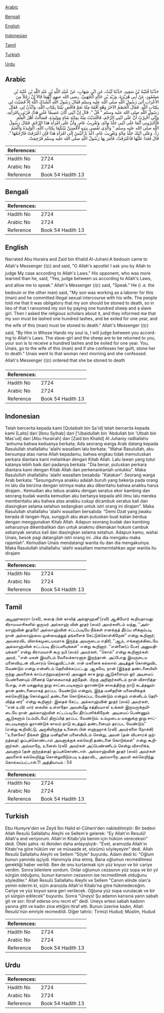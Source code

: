 [Arabic](#arabic)

[Bengali](#bengali)

[English](#english)

[Indonesian](#indonesian)

[Tamil](#tamil)

[Turkish](#turkish)

[Urdu](#urdu)

## Arabic


<div dir="rtl" lang="ar" style={{fontSize:'larger',backgroundColor:'#f8f9fa',padding:20}}>
حَدَّثَنَا قُتَيْبَةُ بْنُ سَعِيدٍ، حَدَّثَنَا لَيْثٌ، عَنِ ابْنِ شِهَابٍ، عَنْ عُبَيْدِ اللَّهِ بْنِ عَبْدِ اللَّهِ بْنِ عُتْبَةَ بْنِ مَسْعُودٍ، عَنْ أَبِي هُرَيْرَةَ، وَزَيْدِ بْنِ خَالِدٍ الْجُهَنِيِّ، رضى الله عنهم أَنَّهُمَا قَالاَ إِنَّ رَجُلاً مِنَ الأَعْرَابِ أَتَى رَسُولَ اللَّهِ صلى الله عليه وسلم فَقَالَ رَسُولَ اللَّهِ أَنْشُدُكَ اللَّهَ إِلاَّ قَضَيْتَ لِي بِكِتَابِ اللَّهِ‏.‏ فَقَالَ الْخَصْمُ الآخَرُ وَهْوَ أَفْقَهُ مِنْهُ نَعَمْ فَاقْضِ بَيْنَنَا بِكِتَابِ اللَّهِ، وَائْذَنْ لِي‏.‏ فَقَالَ رَسُولُ اللَّهِ صلى الله عليه وسلم ‏"‏ قُلْ ‏"‏‏.‏ قَالَ إِنَّ ابْنِي كَانَ عَسِيفًا عَلَى هَذَا، فَزَنَى بِامْرَأَتِهِ، وَإِنِّي أُخْبِرْتُ أَنَّ عَلَى ابْنِي الرَّجْمَ، فَافْتَدَيْتُ مِنْهُ بِمِائَةِ شَاةٍ وَوَلِيدَةٍ، فَسَأَلْتُ أَهْلَ الْعِلْمِ فَأَخْبَرُونِي أَنَّمَا عَلَى ابْنِي جَلْدُ مِائَةٍ، وَتَغْرِيبُ عَامٍ، وَأَنَّ عَلَى امْرَأَةِ هَذَا الرَّجْمَ‏.‏ فَقَالَ رَسُولُ اللَّهِ صلى الله عليه وسلم ‏"‏ وَالَّذِي نَفْسِي بِيَدِهِ لأَقْضِيَنَّ بَيْنَكُمَا بِكِتَابِ اللَّهِ، الْوَلِيدَةُ وَالْغَنَمُ رَدٌّ، وَعَلَى ابْنِكَ جَلْدُ مِائَةٍ وَتَغْرِيبُ عَامٍ، اغْدُ يَا أُنَيْسُ إِلَى امْرَأَةِ هَذَا فَإِنِ اعْتَرَفَتْ فَارْجُمْهَا ‏"‏‏.‏ قَالَ فَغَدَا عَلَيْهَا فَاعْتَرَفَتْ، فَأَمَرَ بِهَا رَسُولُ اللَّهِ صلى الله عليه وسلم فَرُجِمَتْ‏.‏
</div>
<div style={{backgroundColor:'#f8f9fa',padding:20, marginBottom: 10}}><table> <thead> <tr> <th>References:</th> <th></th> </tr> </thead> <tbody><tr><td>Hadith No</td><td>2724</td></tr><tr><td>Arabic No</td><td>2724</td></tr><tr><td>Reference</td><td>Book 54 Hadith 13</td></tr></tbody></table></div>

## Bengali


<div dir="ltr" lang="bn" style={{fontSize:'larger',backgroundColor:'#f8f9fa',padding:20}}>

</div>
<div style={{backgroundColor:'#f8f9fa',padding:20, marginBottom: 10}}><table> <thead> <tr> <th>References:</th> <th></th> </tr> </thead> <tbody><tr><td>Hadith No</td><td>2724</td></tr><tr><td>Arabic No</td><td>2724</td></tr><tr><td>Reference</td><td>Book 54 Hadith 13</td></tr></tbody></table></div>

## English


<div dir="ltr" lang="en" style={{fontSize:'larger',backgroundColor:'#f8f9fa',padding:20}}>
Narrated Abu Huraira and Zaid bin Khalid Al-Juhani:A bedouin came to Allah's Messenger (ﷺ) and said, "O Allah's apostle! I ask you by Allah to judge My case according to Allah's Laws." His opponent, who was more learned than he, said, "Yes, judge between us according to Allah's Laws, and allow me to speak." Allah's Messenger (ﷺ) said, "Speak." He (i .e. the bedouin or the other man) said, "My son was working as a laborer for this (man) and he committed illegal sexual intercourse with his wife. The people told me that it was obligatory that my son should be stoned to death, so in lieu of that I ransomed my son by paying one hundred sheep and a slave girl. Then I asked the religious scholars about it, and they informed me that my son must be lashed one hundred lashes, and be exiled for one year, and the wife of this (man) must be stoned to death." Allah's Messenger (ﷺ) said, "By Him in Whose Hands my soul is, I will judge between you according to Allah's Laws. The slave-girl and the sheep are to be returned to you, your son is to receive a hundred lashes and be exiled for one year. You, Unais, go to the wife of this (man) and if she confesses her guilt, stone her to death." Unais went to that woman next morning and she confessed. Allah's Messenger (ﷺ) ordered that she be stoned to death
</div>
<div style={{backgroundColor:'#f8f9fa',padding:20, marginBottom: 10}}><table> <thead> <tr> <th>References:</th> <th></th> </tr> </thead> <tbody><tr><td>Hadith No</td><td>2724</td></tr><tr><td>Arabic No</td><td>2724</td></tr><tr><td>Reference</td><td>Book 54 Hadith 13</td></tr></tbody></table></div>

## Indonesian


<div dir="ltr" lang="id" style={{fontSize:'larger',backgroundColor:'#f8f9fa',padding:20}}>
Telah bercerita kepada kami [Qutaibah bin Sa'id] telah bercerita kepada kami [Laits] dari [Ibnu Syihab] dari ['Ubaidullah bin 'Abdullah bin 'Utbah bin Mas'ud] dari [Abu Hurairah] dan [Zaid bin Khalid] Al Juhaniy radliallahu 'anhuma bahwa keduanya berkata; Ada seorang warga Arab datang kepada Rasulullah shallallahu 'alaihi wasallam lalu berkata: "Wahai Rasulullah, aku bersumpa atas nama Allah kepadamu, bahwa engkau tidak memutuskan perkara diantara kami melainkan dengan Kitab Allah. Lalu lawan yang tutur katanya lebih baik dari padanya berkata: "Dia benar, putuskan perkara diantara kami dengan Kitab Allah dan perkenankanlah untukku". Maka Rasululloh shallallahu 'alaihi wasallam besabda: "Katakan". Seorang warga Arab berkata: "Sesunguhnya anakku adalah buruh yang bekerja pada orang ini lalu dia berzina dengan istrinya maka aku diberitahu bahwa anakku harus dirajam.. Kemudian aku tebus anakku dengan seratus ekor kambing dan seorang budak wanita kemudian aku bertanya kepada ahli ilmu lalu mereka memberitahu aku bahwa atas anakku cukup dicambuk seratus kali dan diasingkan selama setahun sedangkan untuk istri orang ini dirajam". Maka Rasulullah shallallahu 'alaihi wasallam bersabda: "Demi Dzat yang jiwaku berada di tangan-Nya, sungguh aku akan putuskan buat kalian berdua dengan menggunakan Kitab Allah. Adapun seorang budak dan kambing seharusnya dikembalikan dan untuk anakmu dikenakan hukum cambuk sebanyak seratus kali dan diasingkan selama setahun. Adapun kamu, wahai Unais, besok pagi datangilah istri orang ini. Jika dia mengaku maka rajamlah". Kemudian Unais mendatangi wanita itu dan dia mengakuinya. Maka Rasulullah shallallahu 'alaihi wasallam memerintahkan agar wanita itu dirajam
</div>
<div style={{backgroundColor:'#f8f9fa',padding:20, marginBottom: 10}}><table> <thead> <tr> <th>References:</th> <th></th> </tr> </thead> <tbody><tr><td>Hadith No</td><td>2724</td></tr><tr><td>Arabic No</td><td>2724</td></tr><tr><td>Reference</td><td>Book 54 Hadith 13</td></tr></tbody></table></div>

## Tamil


<div dir="ltr" lang="ta" style={{fontSize:'larger',backgroundColor:'#f8f9fa',padding:20}}>
அபூஹுரைரா (ரலி), ஸைத் பின் காலித் அல்ஜுஹனீ (ரலி) ஆகியோர் கூறியதாவது: கிராமவாசிகளில் ஒருவர் அல்லாஹ் வின் தூதர் (ஸல்) அவர்களிடம் வந்து, ‘‘அல்லாஹ்வின் தூதரே! அல்லாஹ்வின் சட்டப்படியே நீங்கள் எனக்குத் தீர்ப்ப ளிக்கும்படி நான் அல்லாஹ்வை முன்வைத்துத் தங்களைக் கேட்டுக்கொள்கிறேன்” என்று கூறினார்; அவரைவிட விளக்கமுடையவராக இருந்த அவருடைய எதிரி, ‘‘ஆம், எங்களுக்கிடையே அல்லாஹ்வின் சட்டப்படி தீர்ப்பளியுங்கள்” என்று கூறினார். ‘‘என்னை(ப் பேச) அனுமதியுங்கள்” என்று கிராமவாசி கூற நபி (ஸல்) அவர்கள், ‘‘சொல்” என்று கூறினார்கள். அவர், ‘‘என் மகன் இவரிடம் வேலைக்காரனாக இருந்தான். அப்போது இவருடைய மனைவியுடன் விபசாரம் செய்துவிட்டான். என் மகனைக் கல்லால் அடித்துக் கொன்றுவிட வேண்டும் என்று என்னிடம் தெரிவிக்கப்பட்டது. ஆகவே, நான் (இந்தத் தண்டனையிலிருந்து அவனைக் காப்பாற்றுவதற்காக) அவனுக் காக நூறு ஆடுகளையும் ஓர் அடிமைப் பெண்ணையும் பிணைத் தொகையாகத் தந்தேன். பிறகு அறிஞர்களிடம் நான் விசாரித்தபோது, என் மகனுக்கு நூறு சாட்டையடிகளும் ஓராண்டுக் காலத்திற்கு நாடு கடத்தலும்தான் தண்டனையாகத் தரப்பட வேண்டும் என்றும், இந்த மனிதரின் மனைவிக்குக் கல்லெறி(ந்து கொல்லும்) தண்டனை கொடுக்கப்பட வேண்டும் என்றும் என்னிடம் தெரிவித்த னர்” என்று கூறினார். இதைக் கேட்ட அல்லாஹ்வின் தூதர் (ஸல்) அவர்கள், ‘‘என் உயிர் யார் கையில் உள்ளதோ அவன்மீது சத்தியமாக! உங்கள் இருவருக்குமிடையே நான் அல்லாஹ்வின் சட்டப்படியே தீர்ப்பளிக்கிறேன். அடிமைப் பெண்ணும் ஆடுகளும் (உம்மிடமே) திருப்பித் தரப்பட வேண்டும். உம்முடைய மகனுக்கு நூறு சாட்டையடிகளும் ஓராண்டுக் காலம் நாடு கடத்தும் தண்டனையும் தரப்பட வேண்டும்” (என்று கூறிவிட்டு, அருகிலிருந்த உனைஸ் பின் ளஹ்ஹாக் (ரலி) அவர்களை நோக்கி) ‘‘உனைஸே! நீங்கள் இந்த மனிதரின் மனைவியிடம் சென்று, அவள் (தன் விபசாரக் குற்றத்தை) ஒப்புக்கொண்டால் அவளுக்குக் கல்லெறி தண்டனை கொடுங்கள்” என்று கூறினார்கள். அவ்வாறே, உனைஸ் (ரலி) அவர்கள் அப்பெண்ணிடம் சென்று விசாரிக்க, அவளும் (தன் குற்றத்தை) ஒப்புக்கொண்டாள். அல்லாஹ்வின் தூதர் (ஸல்) அவர்கள் அவளைக் கல்லெறிந்து கொன்றுவிடும்படி உத்தரவிட, அவ்வாறே அவள் கல்லெறிந்து கொல்லப்பட்டாள்.11 அத்தியாயம் : 54
</div>
<div style={{backgroundColor:'#f8f9fa',padding:20, marginBottom: 10}}><table> <thead> <tr> <th>References:</th> <th></th> </tr> </thead> <tbody><tr><td>Hadith No</td><td>2724</td></tr><tr><td>Arabic No</td><td>2724</td></tr><tr><td>Reference</td><td>Book 54 Hadith 13</td></tr></tbody></table></div>

## Turkish


<div dir="ltr" lang="tr" style={{fontSize:'larger',backgroundColor:'#f8f9fa',padding:20}}>
Ebu Hureyre'den ve Zeyd İbn Halid el-Cüheni'den naklediImiştir: Bir bedevi Allah Resulü Sallallahu Aleyhi ve Sellem'e gelerek: "Ey Allah'ın Resulü! Allah'a and veriyorum. Allah'ın Kitabı'yla benim için hüküm vereceksin" dedi. Öteki şahıs -ki ilkinden daha anlayışlıydı- "Evet, aramızda Allah'ın Kitabı'na göre hüküm ver ve müsaade et, sözümü söyleyeyim" dedi. Allah Resulü Sallallahu Aleyhi ve Sellem "Söyle" buyurdu. Adam dedi ki: "Oğlum bunun yanında işçiydi. Hanımıyla zina etmiş. Bana oğlumun recmedilmesi gerektiği haber verildi. Ben de onu kurtarmak için yüz koyun ve bir cariye verdim. Sonra bilenlere sordum. Onlar oğlumun cezasının yüz sopa ve bir yıl sürgün olduğunu, bunun karısının cezasının ise recmedilmek olduğunu söylediler." Allah Resulü Sallallahu Aleyhi ve Sellem "Canım elinde olan'a yemin ederim ki, sizin aranızda Allah'ın Kitabı'na göre hükmedeceğim. Cariye ve yüz koyun sana geri verilecek. Oğluna yüz sopa vurulacak ve bir yıl sürgün edilecek" buyurdu. Sonra "Üneys! Şu adamın karısına yarın sabah git ve sor: İtiraf ederse onu recm et" dedi. Uneys ertesi sabah kadının yanına gitti ve kadın zina ettiğini itiraf etti. Bunun üzerine kadın, Allah Resulü'nün emriyle recmedildi. Diğer tahric: Tirmizi Hudud; Müslim, Hudud
</div>
<div style={{backgroundColor:'#f8f9fa',padding:20, marginBottom: 10}}><table> <thead> <tr> <th>References:</th> <th></th> </tr> </thead> <tbody><tr><td>Hadith No</td><td>2724</td></tr><tr><td>Arabic No</td><td>2724</td></tr><tr><td>Reference</td><td>Book 54 Hadith 13</td></tr></tbody></table></div>

## Urdu


<div dir="rtl" lang="ur" style={{fontSize:'larger',backgroundColor:'#f8f9fa',padding:20}}>

</div>
<div style={{backgroundColor:'#f8f9fa',padding:20, marginBottom: 10}}><table> <thead> <tr> <th>References:</th> <th></th> </tr> </thead> <tbody><tr><td>Hadith No</td><td>2724</td></tr><tr><td>Arabic No</td><td>2724</td></tr><tr><td>Reference</td><td>Book 54 Hadith 13</td></tr></tbody></table></div>
